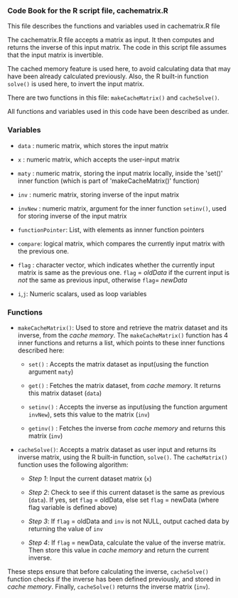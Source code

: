 ### Code Book for the R script file, cachematrix.R

This file describes the functions and variables used in cachematrix.R file

The cachematrix.R file accepts a matrix as input. It then computes and returns the inverse of this input matrix. The code in this script file assumes that the input matrix is invertible.

The cached memory feature is used here, to avoid calculating data that may have been already calculated previously. Also, the R built-in function ``solve()`` is used here, to invert the input matrix.

There are two functions in this file: `makeCacheMatrix()` and `cacheSolve()`.
 
All functions and variables used in this code have been described as under.




### **Variables**

  * `data` : numeric matrix, which stores the input matrix 
  
  * `x`    : numeric matrix, which accepts the user-input matrix
  
  * `maty` : numeric matrix, storing the input matrix locally, inside the 'set()' inner function (which is part of 'makeCacheMatrix()' function)
  
  * `inv`  : numeric matrix, storing inverse of the input matrix
  
  * `invNew`  : numeric matrix, argument for the inner function `setinv()`, used for storing inverse of the input matrix
  
  * `functionPointer`: List, with elements as innner function pointers
  
  * `compare`: logical matrix, which compares the currently input matrix with the previous one. 
  
  *  `flag`  : character vector, which indicates whether the currently input matrix is same as the previous one. `flag` = *oldData* if the current input is *not* the same as previous input, otherwise `flag`= *newData*

  * `i`,`j`: Numeric scalars, used as loop variables




### **Functions**

  * `makeCacheMatrix()`: Used to store and retrieve the matrix dataset and its inverse, from the *cache memory*. The `makeCacheMatrix()` function has 4 inner functions and returns a list, which points to these inner functions described here: 

	* `set()`    : Accepts the matrix dataset as input(using the function argument `maty`) 

	* `get()`    : Fetches the matrix dataset, from *cache memory*. It returns this matrix dataset (`data`)

	* `setinv()` :  Accepts the inverse as input(using the function argument `invNew`), sets this value to the matrix (`inv`) 

	* `getinv()` : Fetches the inverse from *cache memory* and returns this matrix (`inv`)

  
  * `cacheSolve()`:  Accepts a matrix dataset as user input and returns its inverse matrix, using the R built-in function, `solve()`. The `cacheMatrix()` function uses the following algorithm:

    * *Step 1*: Input the current dataset matrix (`x`)

    * *Step 2*: Check to see if this current dataset is the same as previous (`data`). If yes, set `flag` = oldData, else set `flag` = newData (where flag variable is defined above)
    
    * *Step 3*: If `flag` = oldData and `inv` is not NULL, output cached data by returning the value of `inv`

    * *Step 4*: If `flag`  = newData, calculate the value of the inverse matrix. Then store this value in *cache memory* and return the current inverse.


  
  These steps ensure that before calculating the inverse, `cacheSolve()` function checks if the inverse has been defined previously, and stored in *cache memory*. Finally, `cacheSolve()` returns the inverse matrix (`inv`). 


